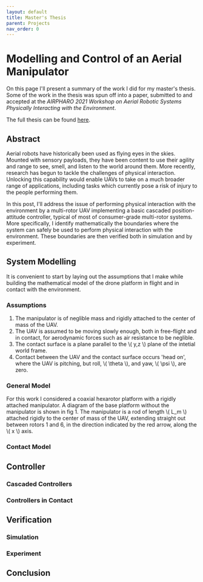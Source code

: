 ```yaml
---
layout: default
title: Master's Thesis
parent: Projects
nav_order: 0
---
```

# **Modelling and Control of an Aerial Manipulator**
On this page I'll present a summary of the work I did for my master's thesis. Some of the work in the thesis was spun off into a paper, submitted to and accepted at the *AIRPHARO 2021 Workshop on Aerial Robotic Systems Physically Interacting with the Environment*.

The full thesis can be found [here](/assets/MSC_Thesis.pdf). 

## Abstract
Aerial robots have historically been used as flying eyes in the skies. Mounted with sensory payloads, they have been content to use their agility and range to see, smell, and listen to the world around them. More recently, research has begun to tackle the challenges of physical interaction. Unlocking this capability would enable UAVs to take on a much broader range of applications, including tasks which currently pose a risk of injury to the people performing them.

In this post, I'll address the issue of performing physical interaction with the environment by a multi-rotor UAV implementing a basic cascaded position-attitude controller, typical of most of consumer-grade multi-rotor systems. More specifically, I identify mathematically the boundaries where the system can safely be used to perform physical interaction with the environment. These boundaries are then verified both in simulation and by experiment.

## System Modelling
It is convenient to start by laying out the assumptions that I make while building the mathematical model of the drone platform in flight and in contact with the environment. 

### Assumptions
1. The manipulator is of neglible mass and rigidly attached to the center of mass of the UAV.
2. The UAV is assumed to be moving slowly enough, both in free-flight and in contact, for aerodynamic forces such as air resistance to be neglible.
3. The contact surface is a plane parallel to the \\( y,z \\) plane of the intetial world frame.
4. Contact between the UAV and the contact surface occurs 'head on', where the UAV is pitching, but roll, \\( \theta \\), and yaw, \\( \psi \\), are zero.

### General Model
For this work I considered a coaxial hexarotor platform with a rigidly attached manipulator. A diagram of the base platform without the manipulator is shown in fig 1. The manipulator is a rod of length \\( L_m \\) attached rigidly to the center of mass of the UAV, extending straight out between rotors 1 and 6, in the direction indicated by the red arrow, along the \\( x \\) axis.



### Contact Model

## Controller

### Cascaded Controllers

### Controllers in Contact

## Verification

### Simulation

### Experiment

## Conclusion


